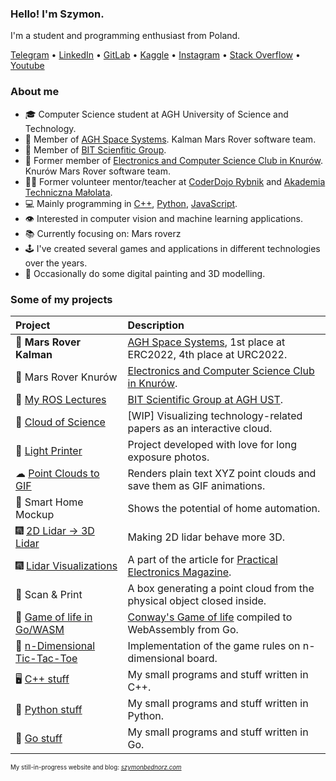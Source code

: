 ### Hello! I'm Szymon.
I'm a student and programming enthusiast from Poland.

[Telegram](https://t.me/dsonyy) • [LinkedIn](https://www.linkedin.com/in/szymonbednorz/) • [GitLab](https://gitlab.com/dsonyy) • [Kaggle](https://www.kaggle.com/dsonyy) • [Instagram](https://www.instagram.com/dsonyy/) • [Stack Overflow](https://stackoverflow.com/users/7389107/szymon-bednorz) • [Youtube](https://www.youtube.com/channel/UCTK1G50nzIpqyXorTgXk7kw)

### About me
- 🎓 Computer Science student at AGH University of Science and Technology.
- 🤖 Member of [AGH Space Systems](https://pl-pl.facebook.com/aghspace/). Kalman Mars Rover software team.
- 🤖 Member of [BIT Scienfitic Group](https://knbit.edu.pl/).
- 🤖 Former member of [Electronics and Computer Science Club in Knurów](https://github.com/knei-knurow). Knurów Mars Rover software team.
- 👨‍🏫 Former volunteer mentor/teacher at [CoderDojo Rybnik](https://coderdojo.org.pl/) and [Akademia Techniczna Małolata](https://www.facebook.com/atm.rybnik/).
- 💻 Mainly programming in [C++](https://github.com/dsonyy/cpp-stuff), [Python](https://github.com/dsonyy/python-stuff), [JavaScript](https://github.com/dsonyy/frontend-stuff).
- 👁 Interested in computer vision and machine learning applications.
- 📚 Currently focusing on: Mars roverz
- 🕹 I've created several games and applications in different technologies over the years.
- 🎨 Occasionally do some digital painting and 3D modelling.

### Some of my projects
|**Project**|**Description**|
|:---|:---|
|🥇 **Mars Rover Kalman**|[AGH Space Systems](https://pl-pl.facebook.com/aghspace/), 1st place at ERC2022, 4th place at URC2022. |
|🚀 Mars Rover Knurów|[Electronics and Computer Science Club in Knurów](https://github.com/knei-knurow). |
|🤖 [My ROS Lectures](https://github.com/aghbit/BIT_ROS)| [BIT Scientific Group at AGH UST](https://knbit.edu.pl/). |
|🧪 [Cloud of Science](https://github.com/dsonyy/cloud-of-science)| [WIP] Visualizing technology-related papers as an interactive cloud. |
|🔦 [Light Printer](https://github.com/dsonyy/light-printer)|Project developed with love for long exposure photos.|
|☁ [Point Clouds to GIF](https://github.com/dsonyy/point-cloud-to-gif)|Renders plain text XYZ point clouds and save them as GIF animations.|
|🏡 Smart Home Mockup|Shows the potential of home automation.|
|🎆 [2D Lidar -> 3D Lidar](https://github.com/knei-knurow/lidar-2d-to-3d)| Making 2D lidar behave more 3D. |
|🎆 [Lidar Visualizations](https://github.com/knei-knurow/lidar-visualizations)| A part of the article for [Practical Electronics Magazine](https://ep.com.pl/).|
|🤖 Scan & Print|A box generating a point cloud from the physical object closed inside.|
|🧬 [Game of life in Go/WASM](https://github.com/dsonyy/wasm-game-of-life)|[Conway's Game of life](https://en.wikipedia.org/wiki/Conway%27s_Game_of_Life) compiled to WebAssembly from Go.|
|🤨 [n-Dimensional Tic-Tac-Toe](https://github.com/dsonyy/n-dimensional-tic-tac-toe)|Implementation of the game rules on n-dimensional board.|
|🖥 [C++ stuff](https://github.com/dsonyy/cpp-stuff)|My small programs and stuff written in C++.|
|🐍 [Python stuff](https://github.com/dsonyy/python-stuff)|My small programs and stuff written in Python.|
|🦦 [Go stuff](https://github.com/dsonyy/go-stuff)|My small programs and stuff written in Go.|
  
<sup><sup>My still-in-progress website and blog: *[szymonbednorz.com](https://szymonbednorz.com)*</sup></sup>
